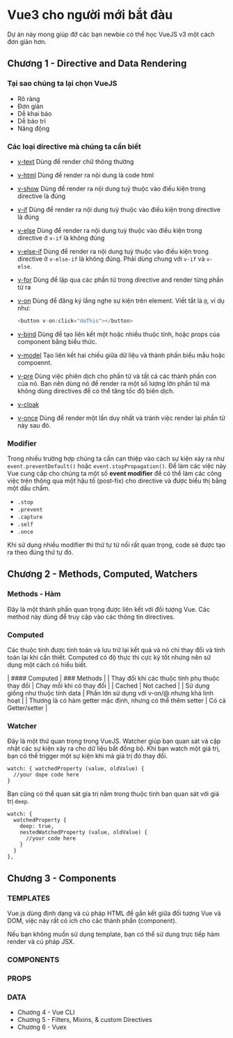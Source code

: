 # Vue3 cho người mới bắt đàu

Dự án này mong giúp đỡ các bạn newbie có thể học VueJS v3 một cách đơn giản hơn.

## Chương 1 - Directive and Data Rendering

### Tại sao chúng ta lại chọn VueJS

- Rõ ràng
- Đơn giản
- Dễ khai báo
- Dễ bảo trì
- Năng động

### Các loại directive mà chúng ta cần biết

- [v-text](https://vuejs.org/v2/api/#v-text)
  Dùng để render chữ thông thường

- [v-html](https://vuejs.org/v2/api/#v-html)
  Dùng để render ra nội dung là code html

- [v-show](https://vuejs.org/v2/api/#v-show)
  Dùng để render ra nội dung tuỳ thuộc vào điều kiện trong directive là đúng

- [v-if](https://vuejs.org/v2/api/#v-if)
  Dùng để render ra nội dung tuỳ thuộc vào điều kiện trong directive là đúng
- [v-else](https://vuejs.org/v2/api/#v-else)
  Dùng để render ra nội dung tuỳ thuộc vào điều kiện trong directive ở `v-if` là không đúng
- [v-else-if](https://vuejs.org/v2/api/#v-else-if)
  Dùng để render ra nội dung tuỳ thuộc vào điều kiện trong directive ở `v-else-if` là không đúng. Phải dùng chung với `v-if` và `v-else`.

- [v-for](https://vuejs.org/v2/api/#v-for)
  Dùng để lặp qua các phần tử trong directive and render từng phần từ ra

- [v-on](https://vuejs.org/v2/api/#v-on)
  Dùng để đăng ký lắng nghe sự kiện trên element. Viết tắt là `@`, ví dụ như:

  ```js
  <button v-on:click="doThis"></button>
  ```

- [v-bind](https://vuejs.org/v2/api/#v-bind)
  Dùng để tạo liên kết một hoặc nhiều thuộc tính, hoặc props của component bằng biểu thức.
- [v-model](https://vuejs.org/v2/api/#v-model)
  Tạo liên kết hai chiều giữa dữ liệu và thành phần biểu mẫu hoặc compoennt.

- [v-pre](https://vuejs.org/v2/api/#v-pre)
  Dùng việc phiên dịch cho phần tử và tất cả các thành phần con của nó. Bạn nên dùng nó để render ra một số lượng lớn phần tử mà không dùng directives để có thể tăng tốc độ biên dịch.

- [v-cloak](https://vuejs.org/v2/api/#v-cloak)

- [v-once](https://vuejs.org/v2/api/#v-once)
  Dùng để render một lần duy nhất và tránh việc render lại phần tử này sau đó.

### Modifier

Trong nhiều trường hợp chúng ta cần can thiệp vào cách sự kiện xảy ra như `event.preventDefault()` hoặc `event.stopPropagation()`. Để làm các việc này Vue cung cấp cho chúng ta một số **event modifier** để có thể làm các công việc trên thông qua một hậu tố (post-fix) cho directive và được biểu thị bằng một dấu chấm.

- `.stop`
- `.prevent`
- `.capture`
- `.self`
- `.once`

Khi sử dụng nhiều modifier thì thứ tự từ nối rất quan trọng, code sẽ được tạo ra theo đúng thứ tự đó.

## Chương 2 - Methods, Computed, Watchers

### Methods - Hàm

Đây là một thành phần quan trọng được liên kết với đối tượng Vue. Các method này dùng để truy cập vào các thông tin directives.

### Computed

Các thuộc tính được tính toán và lưu trữ lại kết quả và nó chỉ thay đổi và tính toán lại khi cần thiết. Computed có độ thực thi cực kỳ tốt nhưng nên sử dụng một cách có hiểu biết.

| #### Computed | ### Methods |
| Thay đổi khi các thuộc tính phụ thuộc thay đổi | Chạy mỗi khi có thay đổi |
| Cached | Not cached |
| Sử dụng giống như thuộc tính data | Phần lớn sử dụng với v-on/@ nhưng khá linh hoạt |
| Thương là có hàm getter mặc định, nhưng có thể thêm setter | Có cả Getter/setter |

### Watcher
 Đây là một thứ quan trọng trong VueJS. Watcher giúp bạn quan sát và cập nhật các sự kiện xảy ra cho dữ liệu bất đồng bộ. Khi bạn watch một giá trị, bạn có thể trigger một sự kiện khi mà giá trị đó thay đổi.

```
watch: { watchedProperty (value, oldValue) {
  //your dope code here
}
```
Bạn cũng có thể quan sát gía trị nằm trong thuộc tính bạn quan sát với giá trị `deep`.

```
watch: {
  watchedProperty {
    deep: true,
    nestedWatchedProperty (value, oldValue) {
      //your code here
    }
  }
},
```

## Chương 3 - Components

### TEMPLATES

Vue.js dùng định dạng và cú pháp HTML để gắn kết giữa đối tượng Vue và DOM, việc này rất có ích cho các thành phần (component).

Nếu bạn không muốn sử dụng template, bạn có thể sử dụng trực tiếp hàm render và cú pháp JSX.

### COMPONENTS

### PROPS

### DATA

- Chương 4 - Vue CLI
- Chương 5 - Filters, Mixins, & custom Directives
- Chương 6 - Vuex

